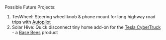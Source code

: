 Possible Future Projects:

1) TesWheel: Steering wheel knob & phone mount for long highway road trips with [Autopilot](http://www.tesla.com/autopilot)
2) Solar Hive: Quick disconnect tiny home add-on for the [Tesla CyberTruck](https://www.tesla.com/cybertruck) - a [Base Bees](https://www.basebees.biz) product
